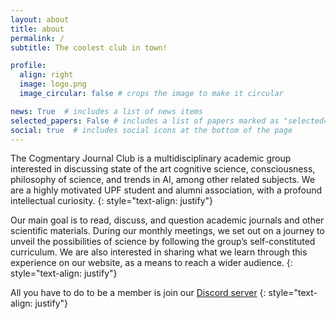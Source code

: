 ```yaml
---
layout: about
title: about
permalink: /
subtitle: The coolest club in town!

profile:
  align: right
  image: logo.png
  image_circular: false # crops the image to make it circular

news: True  # includes a list of news items
selected_papers: False # includes a list of papers marked as "selected={true}"
social: true  # includes social icons at the bottom of the page
---
```


The Cogmentary Journal Club is a multidisciplinary academic group interested in discussing state of the art cognitive science, consciousness, philosophy of science, and trends in AI, among other related subjects. We are a highly motivated UPF student and alumni association, with a profound intellectual curiosity. 
{: style="text-align: justify"}

Our main goal is to read, discuss, and question academic journals and other scientific materials. During our monthly meetings, we set out on a journey to unveil the possibilities of science by following the group’s self-constituted curriculum. We are also interested in sharing what we learn through this experience on our website, as a means to reach a wider audience.
{: style="text-align: justify"}
 
All you have to do to be a member is join our [Discord server](https://discord.gg/PgNwmSF38M)
{: style="text-align: justify"}
